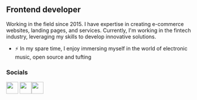 Frontend developer
------------------

Working in the field since 2015. I have expertise in creating e-commerce websites, landing pages, and services. Currently, I'm working in the fintech industry, leveraging my skills to develop innovative solutions.

* ⚡  In my spare time, I enjoy immersing myself in the world of electronic music, open source and tufting

### Socials

<p align="left"> <a href="https://www.linkedin.com/in//uchaev-s" target="_blank" rel="noreferrer"><img src="https://raw.githubusercontent.com/danielcranney/readme-generator/main/public/icons/socials/linkedin.svg" width="32" height="32" /></a> <a href="https://www.twitter.com/uchaev_s" target="_blank" rel="noreferrer"><img src="https://raw.githubusercontent.com/danielcranney/readme-generator/main/public/icons/socials/twitter.svg" width="32" height="32" /></a><a href="https://t.me/UchaevS" target="_blank" rel="noreferrer"><img src="https://upload.wikimedia.org/wikipedia/commons/thumb/8/82/Telegram_logo.svg/512px-Telegram_logo.svg.png?20220101141644" width="32" height="32" /></a></p>
